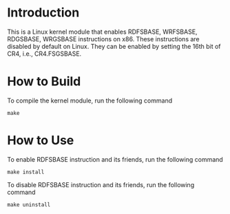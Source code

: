 # Introduction

This is a Linux kernel module that enables RDFSBASE, WRFSBASE, RDGSBASE, WRGSBASE instructions on x86. These instructions are disabled by default on Linux. They can be enabled by setting the 16th bit of CR4, i.e., CR4.FSGSBASE.

# How to Build

To compile the kernel module, run the following command

    make

# How to Use

To enable RDFSBASE instruction and its friends, run the following command

    make install

To disable RDFSBASE instruction and its friends, run the following command

    make uninstall
